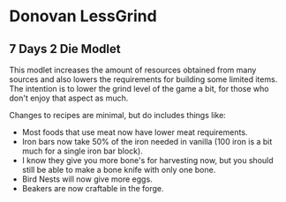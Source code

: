 # Donovan LessGrind

## 7 Days 2 Die Modlet

This modlet increases the amount of resources obtained from many sources and also lowers the requirements for building some limited items. The intention is to lower the grind level of the game a bit, for those who don't enjoy that aspect as much.

Changes to recipes are minimal, but do includes things like:

- Most foods that use meat now have lower meat requirements.
- Iron bars now take 50% of the iron needed in vanilla (100 iron is a bit much for a single iron bar block).
- I know they give you more bone's for harvesting now, but you should still be able to make a bone knife with only one bone.
- Bird Nests will now give more eggs.
- Beakers are now craftable in the forge.
